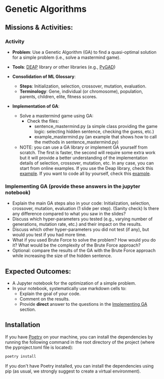 # Genetic Algorithms

## Missions & Activities:

### Activity
- **Problem**: Use a Genetic Algorithm (GA) to find a quasi-optimal solution for a simple problem (i.e., solve a mastermind game).
- **Tools**: [DEAP](https://deap.readthedocs.io/en/master/) library *or* other libraries (e.g., [PyGAD](https://pygad.readthedocs.io/en/latest/))
- **Consolidation of ML Glossary**:
  - **Steps**: Initialization, selection, crossover, mutation, evaluation.
  - **Terminology**: Gene, individual (or chromosome), population, parents, children, elite, fitness scores.

- **Implementation of GA**:
  - Solve a mastermind game using GA:
    - Check the files: 
      - sentence_mastermind.py (a simple class providing the game logic: selecting hidden sentence, checking the guess, etc.)
      - example_mastermind.py (an example that shows how to call the methods in sentence_mastermind.py)
  - NOTE: you can use a GA library or implement GA yourself from scratch. The first is faster, the second will require some extra work but it will provide a better understanding of the implementation details of selection, crossover, mutation, etc. In any case, you can start from online examples. If you use the Deap library, check this [example](https://deap.readthedocs.io/en/master/examples/ga_onemax.html). If you want to code all by yourself, check this [example](https://machinelearningmastery.com/simple-genetic-algorithm-from-scratch-in-python/).

 ### Implementing GA (provide these answers in the jupyter notebook)
- Explain the main GA steps also in your code: Initialization, selection, crossover, mutation, evaluation (1 slide per step). (Sanity check) Is there any difference compared to what you saw in the slides?
- Discuss which hyper-parameters you tested (e.g., varying number of generations, mutation rate, etc.) and their impact on the results.
- Discuss which other hyper-parameters you did not test (if any), but would you test if you had more time. 
- What if you used Brute Force to solve the problem? How would you do it? What would be the complexity of the Brute Force approach?
- Optional: compare the results of the GA with the Brute Force approach while increasing the size of the hidden sentence.

## Expected Outcomes:
  - A Jupyter notebook for the optimization of a simple problem.
  - In your notebook, systematically use markdown cells to:
    - Explain the goal of your code.
    - Comment on the results.
    - Provide **direct** answer to the questions in the [Implementing GA](#implementing-ga-provide-these-answers-in-the-jupyter-notebook) section.

## Installation
If you have [Poetry](https://github.com/hei-synd-aml/lab-0-TutoPoetry) on your machine, you can install the dependencies by running the following command in the root directory of the project (where the pyproject.toml file is located):
```bash
poetry install
```

If you don't have Poetry installed, you can install the dependencies using pip (as usual, we strongly suggest to create a virtual environment).

